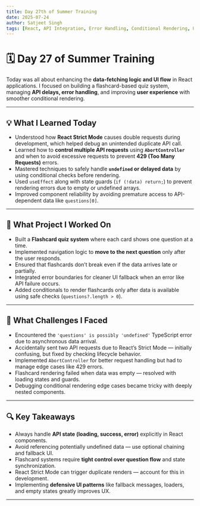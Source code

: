```yaml
---
title: Day 27th of Summer Training
date: 2025-07-24
author: Satjeet Singh
tags: [React, API Integration, Error Handling, Conditional Rendering, UI Logic]
---
```


# 🗓️ Day 27 of Summer Training

Today was all about enhancing the **data-fetching logic and UI flow** in React applications. I focused on building a flashcard-based quiz system, managing **API delays, error handling**, and improving **user experience** with smoother conditional rendering.

---

## 💡 What I Learned Today

- Understood how **React Strict Mode** causes double requests during development, which helped debug an unintended duplicate API call.
- Learned how to **control multiple API requests** using **`AbortController`** and when to avoid excessive requests to prevent **429 (Too Many Requests)** errors.
- Mastered techniques to safely handle **`undefined` or delayed data** by using conditional checks before rendering.
- Used `useEffect` along with state guards (`if (!data) return;`) to prevent rendering errors due to empty or undefined arrays.
- Improved component reliability by avoiding premature access to API-dependent data like `questions[0]`.

---

## 🧪 What Project I Worked On

- Built a **Flashcard quiz system** where each card shows one question at a time.
- Implemented navigation logic to **move to the next question** only after the user responds.
- Ensured that flashcards don’t break even if the data arrives late or partially.
- Integrated error boundaries for cleaner UI fallback when an error like API failure occurs.
- Added conditionals to render flashcards only after data is available using safe checks (`questions?.length > 0`).

---

## 🎯 What Challenges I Faced

- Encountered the `'questions' is possibly 'undefined'` TypeScript error due to asynchronous data arrival.
- Accidentally sent two API requests due to React’s Strict Mode — initially confusing, but fixed by checking lifecycle behavior.
- Implemented `AbortController` for better request handling but had to manage edge cases like 429 errors.
- Flashcard rendering failed when data was empty — resolved with loading states and guards.
- Debugging conditional rendering edge cases became tricky with deeply nested components.

---

## 🔍 Key Takeaways

- Always handle **API state (loading, success, error)** explicitly in React components.
- Avoid referencing potentially undefined data — use optional chaining and fallback UI.
- Flashcard systems require **tight control over question flow** and state synchronization.
- React Strict Mode can trigger duplicate renders — account for this in development.
- Implementing **defensive UI patterns** like fallback messages, loaders, and empty states greatly improves UX.

---
